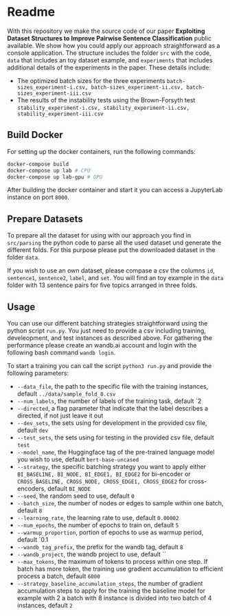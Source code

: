# Readme
With this repository we make the source code of our paper **Exploiting Dataset Structures to Improve Pairwise Sentence Classification** public available. We show how you could apply our approach straightforward as a console application.
The structure includes the folder `src` with the code, `data` that includes an toy dataset example, and `experiments` that includes additional details of the experiments in the paper.
These details include:
* The optimized batch sizes for the three experiments `batch-sizes_experiment-i.csv, batch-sizes_experiment-ii.csv, batch-sizes_experiment-iii.csv`
* The results of the instability tests using the Brown-Forsyth test `stability_experiment-i.csv, stability_experiment-ii.csv, stability_experiment-iii.csv`



## Build Docker
For setting up the docker containers, run the following commands:
```sh
docker-compose build
docker-compose up lab # CPU
docker-compose up lab-gpu # GPU
```
After building the docker container and start it you can access a JupyterLab instance on port `8000`.

## Prepare Datasets
To prepare all the dataset for using with our approach you find in `src/parsing` the python code to parse all the used dataset und generate the different folds. For this purpose please put the downloaded dataset in the folder `data`.

If you wish to use an own dataset, please compase a csv the columns `id`, `sentence1`, `sentence2`, `label`, and `set`. You will find an toy example in the `data` folder with 13 sentence pairs for five topics arranged in three folds.

## Usage

You can use our different batching strategies straightforward using the python script `run.py`. You just need to provide a csv including training, develeopment, and test instances as described above. For gathering the performance please create an wandb.ai account and login with the following bash command `wandb login`. 

To start a training you can call the script `python3 run.py` and provide the following parameters:
* `--data_file`, the path to the specific file with the training instances, default `../data/sample_fold_0.csv`
* `--num_labels`, the number of labels of the training task, default `2
* `--directed`, a flag parameter that indicate that the label describes a directed, if not just leave it out
* `--dev_sets`, the sets using for development in the provided csv file, default `dev`
* `--test_sets`, the sets using for testing in the provided csv file, default `test`
* `--model_name`, the Huggingface tag of the pre-trained language model you wish to use, default `bert-base-uncased`
* `--strategy`, the specific batching strategy you want to apply either `BI_BASELINE, BI_NODE, BI_EDGE1, BI_EDGE2` for bi-encoder or `CROSS_BASELINE, CROSS_NODE, CROSS_EDGE1, CROSS_EDGE2` for cross-encoders, default `BI_NODE`
* `--seed`, the random seed to use, default `0`
* `--batch_size`, the number of nodes or edges to sample within one batch, default `8`
* `--learning_rate`, the learning rate to use, default `0.00002`
* `--num_epochs`, the number of epochs to train on, default `5`
* `--warmup_proportion`, portion of epochs to use as warmup period, default `0.1
* `--wandb_tag_prefix`, the prefix for the wandb tag, default `8`
* `--wandb_project`, the wandb project to use, default ``
* `--max_tokens`, the maximum of tokens to process within one step. If batch has more token, the training use gradient accumulation to efficient process a batch, default `6000`
* `--strategy_baseline_accumulation_steps`, the number of gradient accumulation steps to apply for the training the baseline model for example with 2 a batch with 8 instance is divided into two batch of 4 instances, default `2`
